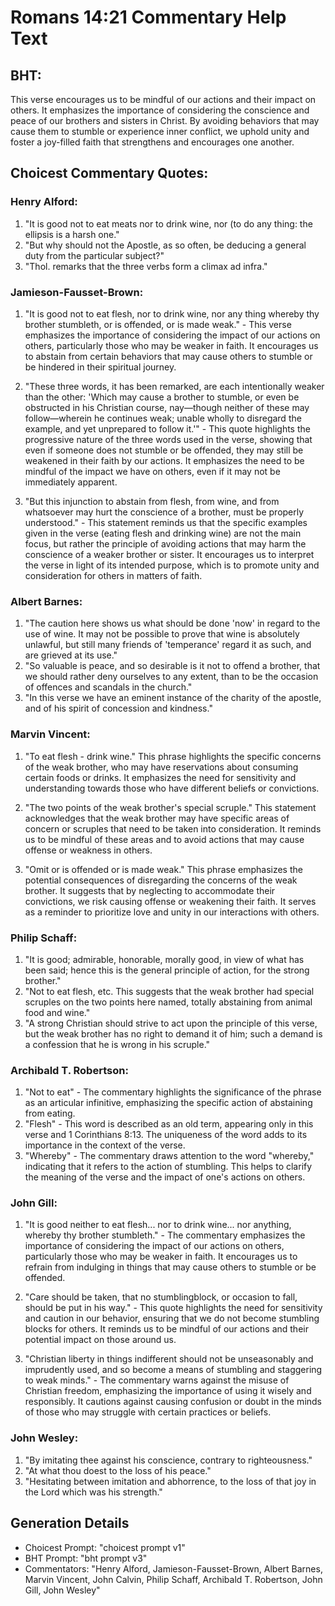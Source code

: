 # Romans 14:21 Commentary Help Text

## BHT:
This verse encourages us to be mindful of our actions and their impact on others. It emphasizes the importance of considering the conscience and peace of our brothers and sisters in Christ. By avoiding behaviors that may cause them to stumble or experience inner conflict, we uphold unity and foster a joy-filled faith that strengthens and encourages one another.

## Choicest Commentary Quotes:
### Henry Alford:
1. "It is good not to eat meats nor to drink wine, nor (to do any thing: the ellipsis is a harsh one." 
2. "But why should not the Apostle, as so often, be deducing a general duty from the particular subject?"
3. "Thol. remarks that the three verbs form a climax ad infra."

### Jamieson-Fausset-Brown:
1. "It is good not to eat flesh, nor to drink wine, nor any thing whereby thy brother stumbleth, or is offended, or is made weak." - This verse emphasizes the importance of considering the impact of our actions on others, particularly those who may be weaker in faith. It encourages us to abstain from certain behaviors that may cause others to stumble or be hindered in their spiritual journey.

2. "These three words, it has been remarked, are each intentionally weaker than the other: 'Which may cause a brother to stumble, or even be obstructed in his Christian course, nay—though neither of these may follow—wherein he continues weak; unable wholly to disregard the example, and yet unprepared to follow it.'" - This quote highlights the progressive nature of the three words used in the verse, showing that even if someone does not stumble or be offended, they may still be weakened in their faith by our actions. It emphasizes the need to be mindful of the impact we have on others, even if it may not be immediately apparent.

3. "But this injunction to abstain from flesh, from wine, and from whatsoever may hurt the conscience of a brother, must be properly understood." - This statement reminds us that the specific examples given in the verse (eating flesh and drinking wine) are not the main focus, but rather the principle of avoiding actions that may harm the conscience of a weaker brother or sister. It encourages us to interpret the verse in light of its intended purpose, which is to promote unity and consideration for others in matters of faith.

### Albert Barnes:
1. "The caution here shows us what should be done 'now' in regard to the use of wine. It may not be possible to prove that wine is absolutely unlawful, but still many friends of 'temperance' regard it as such, and are grieved at its use."
2. "So valuable is peace, and so desirable is it not to offend a brother, that we should rather deny ourselves to any extent, than to be the occasion of offences and scandals in the church."
3. "In this verse we have an eminent instance of the charity of the apostle, and of his spirit of concession and kindness."

### Marvin Vincent:
1. "To eat flesh - drink wine." This phrase highlights the specific concerns of the weak brother, who may have reservations about consuming certain foods or drinks. It emphasizes the need for sensitivity and understanding towards those who have different beliefs or convictions.

2. "The two points of the weak brother's special scruple." This statement acknowledges that the weak brother may have specific areas of concern or scruples that need to be taken into consideration. It reminds us to be mindful of these areas and to avoid actions that may cause offense or weakness in others.

3. "Omit or is offended or is made weak." This phrase emphasizes the potential consequences of disregarding the concerns of the weak brother. It suggests that by neglecting to accommodate their convictions, we risk causing offense or weakening their faith. It serves as a reminder to prioritize love and unity in our interactions with others.

### Philip Schaff:
1. "It is good; admirable, honorable, morally good, in view of what has been said; hence this is the general principle of action, for the strong brother."
2. "Not to eat flesh, etc. This suggests that the weak brother had special scruples on the two points here named, totally abstaining from animal food and wine."
3. "A strong Christian should strive to act upon the principle of this verse, but the weak brother has no right to demand it of him; such a demand is a confession that he is wrong in his scruple."

### Archibald T. Robertson:
1. "Not to eat" - The commentary highlights the significance of the phrase as an articular infinitive, emphasizing the specific action of abstaining from eating.
2. "Flesh" - This word is described as an old term, appearing only in this verse and 1 Corinthians 8:13. The uniqueness of the word adds to its importance in the context of the verse.
3. "Whereby" - The commentary draws attention to the word "whereby," indicating that it refers to the action of stumbling. This helps to clarify the meaning of the verse and the impact of one's actions on others.

### John Gill:
1. "It is good neither to eat flesh... nor to drink wine... nor anything, whereby thy brother stumbleth." - The commentary emphasizes the importance of considering the impact of our actions on others, particularly those who may be weaker in faith. It encourages us to refrain from indulging in things that may cause others to stumble or be offended.

2. "Care should be taken, that no stumblingblock, or occasion to fall, should be put in his way." - This quote highlights the need for sensitivity and caution in our behavior, ensuring that we do not become stumbling blocks for others. It reminds us to be mindful of our actions and their potential impact on those around us.

3. "Christian liberty in things indifferent should not be unseasonably and imprudently used, and so become a means of stumbling and staggering to weak minds." - The commentary warns against the misuse of Christian freedom, emphasizing the importance of using it wisely and responsibly. It cautions against causing confusion or doubt in the minds of those who may struggle with certain practices or beliefs.

### John Wesley:
1. "By imitating thee against his conscience, contrary to righteousness."
2. "At what thou doest to the loss of his peace."
3. "Hesitating between imitation and abhorrence, to the loss of that joy in the Lord which was his strength."


## Generation Details
- Choicest Prompt: "choicest prompt v1"
- BHT Prompt: "bht prompt v3"
- Commentators: "Henry Alford, Jamieson-Fausset-Brown, Albert Barnes, Marvin Vincent, John Calvin, Philip Schaff, Archibald T. Robertson, John Gill, John Wesley"
